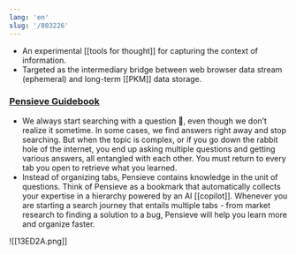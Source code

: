```yaml
---
lang: 'en'
slug: '/803226'
---
```


- An experimental [[tools for thought]] for capturing the context of information.
- Targeted as the intermediary bridge between web browser data stream (ephemeral) and long-term [[PKM]] data storage.

### [Pensieve Guidebook](https://cotton-saturn-259.notion.site/Pensieve-Guidebook-d0568a1ddd974952a37dc03fea234dc5)

- We always start searching with a question 🤔, even though we don’t realize it sometime. In some cases, we find answers right away and stop searching. But when the topic is complex, or if you go down the rabbit hole of the internet, you end up asking multiple questions and getting various answers, all entangled with each other. You must return to every tab you open to retrieve what you learned.
- Instead of organizing tabs, Pensieve contains knowledge in the unit of questions. Think of Pensieve as a bookmark that automatically collects your expertise in a hierarchy powered by an AI [[copilot]]. Whenever you are starting a search journey that entails multiple tabs - from market research to finding a solution to a bug, Pensieve will help you learn more and organize faster.

![[13ED2A.png]]
